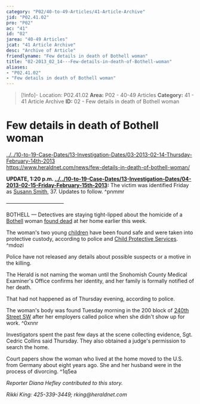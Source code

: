 ```yaml
---
category: "P02/40-to-49-Articles/41-Article-Archive"
jid: "P02.41.02"
pro: "P02"
ac: "41"
id: "02"
jarea: "40-49 Articles"
jcat: "41 Article Archive"
desc: "Archive of Article"
friendlyname: "Few details in death of Bothell woman"
title: "02-2013_02_14---Few-details-in-death-of-Bothell-woman"
aliases: 
- "P02.41.02"
- "Few details in death of Bothell woman"
---
```

>[!info]- Location: P02.41.02
>**Area:** P02 - 40-49 Articles
>**Category:** 41 - 41 Article Archive
>**ID:** 02 - Few details in death of Bothell woman

# Few details in death of Bothell woman



[../../10-to-19-Case-Dates/13-Investigation-Dates/03-2013-02-14-Thursday-February-14th-2013](../../10-to-19-Case-Dates/13-Investigation-Dates/03-2013-02-14-Thursday-February-14th-2013.md#)  
<https://www.heraldnet.com/news/few-details-in-death-of-bothell-woman/>

**UPDATE, 1:20 p.m. [../../10-to-19-Case-Dates/13-Investigation-Dates/04-2013-02-15-Friday-February-15th-2013](../../10-to-19-Case-Dates/13-Investigation-Dates/04-2013-02-15-Friday-February-15th-2013.md#):** The victim was identified Friday as [Susann Smith](../../70-to-79-People/71-Victims/02-Susann-Smith.md#), 37. Updates to follow. ^pnmmr

———————————

BOTHELL — Detectives are staying tight-lipped about the homicide of a [Bothell](../../50-to-59-Investigation/52-Key-Locations/05-Bothell.md#) woman [found dead](http://www.heraldnet.com/article/20130213/BLOG41/130219938/1131/NEWS08#Police-say-Bothell-woman-died-from-homicidal-violence) at her home earlier this week.

The woman's two young [children](../../70-to-79-People/73-Family-and-Friends/08-Children.md#) have been found safe and were taken into protective custody, according to police and [Child Protective Services](../../70-to-79-People/75-Police-and-Detectives/08-CPS.md#). ^mdozi

Police have not released any details about possible suspects or a motive in the killing.

The Herald is not naming the woman until the Snohomish County Medical Examiner's Office confirms her identity, and her family is formally notified of her death.

That had not happened as of Thursday evening, according to police.

The woman's body was found Tuesday morning in the 200 block of [240th Street SW](geo:47.7814081,-122.3480898) after her employers called police when she didn't show up for work. ^0xnnr

Investigators spent the past few days at the scene collecting evidence, Sgt. Cedric Collins said Thursday. They also obtained a judge's permission to search the home.

Court papers show the woman who lived at the home moved to the U.S. from Germany about eight years ago. She and her husband were in the process of divorcing. ^1q5ea

_Reporter Diana Hefley contributed to this story._

_Rikki King: 425-339-3449; rking@heraldnet.com_
